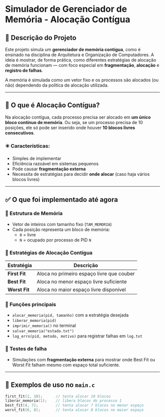 # Simulador de Gerenciador de Memória - Alocação Contígua

## 📍 Descrição do Projeto

Este projeto simula um **gerenciador de memória contígua**, como é ensinado na disciplina de Arquitetura e Organização de Computadores. A ideia é mostrar, de forma prática, como diferentes estratégias de alocação de memória funcionam — com foco especial em **fragmentação**, **alocação** e **registro de falhas**.

A memória é simulada como um vetor fixo e os processos são alocados (ou não) dependendo da política de alocação utilizada.

---

## 🧩 O que é Alocação Contígua?

Na alocação contígua, cada processo precisa ser alocado em **um único bloco contínuo de memória**. Ou seja, se um processo precisa de 10 posições, ele só pode ser inserido onde houver **10 blocos livres consecutivos**.

### ✴️ Características:
- Simples de implementar
- Eficiência razoável em sistemas pequenos
- Pode causar **fragmentação externa**
- Necessita de estratégias para decidir **onde alocar** (caso haja vários blocos livres)

---

## ✅ O que foi implementado até agora

### 🔹 Estrutura de Memória
- Vetor de inteiros com tamanho fixo (`TAM_MEMORIA`)
- Cada posição representa um bloco de memória:
  - `0` = livre
  - `N` = ocupado por processo de PID `N`

### 🔹 Estratégias de Alocação Contígua

| Estratégia   | Descrição |
|--------------|-----------|
| **First Fit** | Aloca no primeiro espaço livre que couber |
| **Best Fit**  | Aloca no menor espaço livre suficiente |
| **Worst Fit** | Aloca no maior espaço livre disponível |

### 🔹 Funções principais
- `alocar_memoria(pid, tamanho)` com a estratégia desejada
- `liberar_memoria(pid)`
- `imprimir_memoria()` no terminal
- `salvar_memoria("estado.txt")`
- `log_erro(pid, metodo, motivo)` para registrar falhas em `log.txt`

### 🔹 Testes de falha
- Simulações com **fragmentação externa** para mostrar onde Best Fit ou Worst Fit falham mesmo com espaço total suficiente.

---

## 🧪 Exemplos de uso no `main.c`

```c
first_fit(1, 10);      // tenta alocar 10 blocos
liberar_memoria(1);    // libera blocos do processo 1
best_fit(4, 7);        // tenta alocar 7 blocos no menor espaço
worst_fit(6, 8);       // tenta alocar 8 blocos no maior espaço

